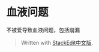 
# 血液问题
不被爱导致血液问题，包括崩漏


> Written with [StackEdit中文版](https://stackedit.cn/).
<!--stackedit_data:
eyJoaXN0b3J5IjpbLTY4NzAxOTAzOF19
-->
